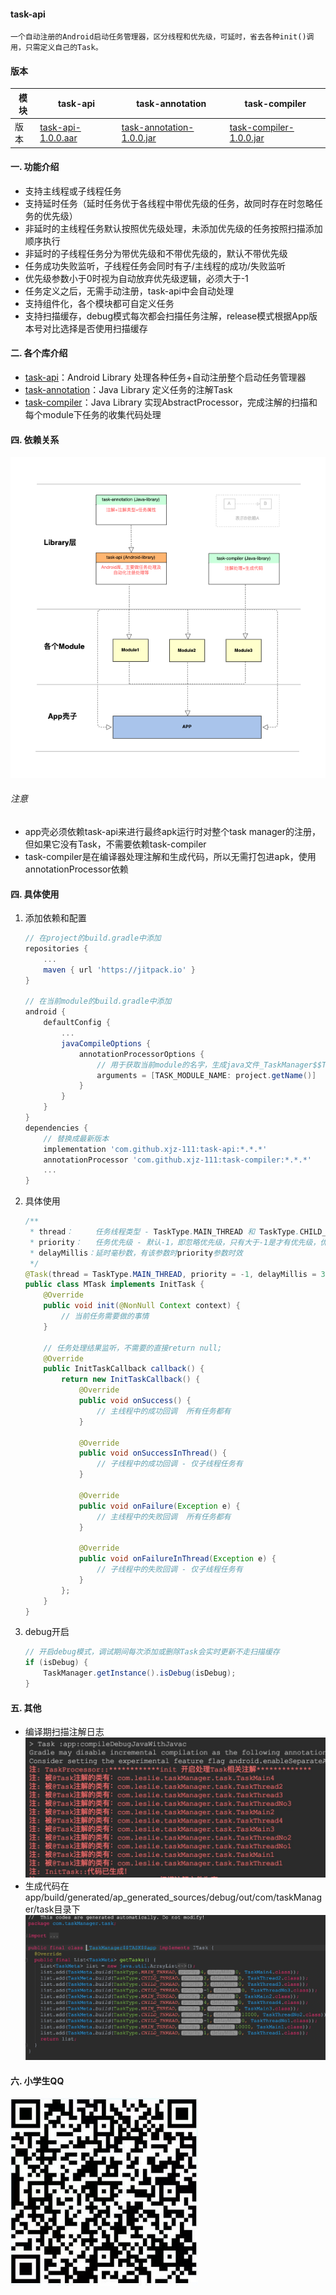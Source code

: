 #### task-api

```
一个自动注册的Android启动任务管理器，区分线程和优先级，可延时，省去各种init()调用，只需定义自己的Task。
```

#### 版本

模块|task-api|task-annotation|task-compiler
---|---|---|---
版本|[task-api-1.0.0.aar](https://jitpack.io/com/github/xjz-111/task-api/1.0.0/task-api-task-annotation-1.0.0.jar)|[task-annotation-1.0.0.jar](https://jitpack.io/com/github/xjz-111/task-annotation/1.0.0/task-annotation-1.0.0.jar)|[task-compiler-1.0.0.jar](https://jitpack.io/com/github/xjz-111/task-compiler/1.0.0/task-compiler-1.0.0.jar)

#### 一. 功能介绍
* 支持主线程或子线程任务  
* 支持延时任务（延时任务优于各线程中带优先级的任务，故同时存在时忽略任务的优先级）  
* 非延时的主线程任务默认按照优先级处理，未添加优先级的任务按照扫描添加顺序执行  
* 非延时的子线程任务分为带优先级和不带优先级的，默认不带优先级  
* 任务成功失败监听，子线程任务会同时有子/主线程的成功/失败监听
* 优先级参数小于0时视为自动放弃优先级逻辑，必须大于-1  
* 任务定义之后，无需手动注册，task-api中会自动处理  
* 支持组件化，各个模块都可自定义任务  
* 支持扫描缓存，debug模式每次都会扫描任务注解，release模式根据App版本号对比选择是否使用扫描缓存  
#### 二. 各个库介绍
* [task-api](https://github.com/xjz-111/task-api)：Android Library 处理各种任务+自动注册整个启动任务管理器
* [task-annotation](https://github.com/xjz-111/task-annotation)：Java Library 定义任务的注解Task
* [task-compiler](https://github.com/xjz-111/task-compiler)：Java Library 实现AbstractProcessor，完成注解的扫描和每个module下任务的收集代码处理
#### 四. 依赖关系
![image](https://github.com/xjz-111/task-api/blob/master/imgs/1.jpg)
###### 注意
* app壳必须依赖task-api来进行最终apk运行时对整个task manager的注册，但如果它没有Task，不需要依赖task-compiler
* task-compiler是在编译器处理注解和生成代码，所以无需打包进apk，使用annotationProcessor依赖
#### 四. 具体使用
1. 添加依赖和配置
    ``` gradle
    // 在project的build.gradle中添加
    repositories {
        ...
        maven { url 'https://jitpack.io' }
    }
    
    // 在当前module的build.gradle中添加
    android {
        defaultConfig {
            ...
            javaCompileOptions {
                annotationProcessorOptions {
                    // 用于获取当前module的名字，生成java文件_TaskManager$$TASK$${TASK_MODULE_NAME}.java
                    arguments = [TASK_MODULE_NAME: project.getName()]
                }
            }
        }
    }
    dependencies {
        // 替换成最新版本
        implementation 'com.github.xjz-111:task-api:*.*.*'
        annotationProcessor 'com.github.xjz-111:task-compiler:*.*.*'
        ...
    }
    ```
  
2. 具体使用
    ``` java
    /**
     * thread：     任务线程类型 - TaskType.MAIN_THREAD 和 TaskType.CHILD_THREAD
     * priority：   任务优先级 - 默认-1，即忽略优先级，只有大于-1是才有优先级，优先级相同时根据扫描顺序决定
     * delayMillis：延时毫秒数，有该参数时priority参数时效
     */
    @Task(thread = TaskType.MAIN_THREAD, priority = -1, delayMillis = 3000)
    public class MTask implements InitTask {
        @Override
        public void init(@NonNull Context context) {
            // 当前任务需要做的事情
        }

        // 任务处理结果监听，不需要的直接return null;
        @Override
        public InitTaskCallback callback() {
            return new InitTaskCallback() {
                @Override
                public void onSuccess() {
                    // 主线程中的成功回调  所有任务都有
                }

                @Override
                public void onSuccessInThread() {
                    // 子线程中的成功回调 - 仅子线程任务有
                }

                @Override
                public void onFailure(Exception e) {
                    // 主线程中的失败回调  所有任务都有
                }

                @Override
                public void onFailureInThread(Exception e) {
                    // 子线程中的失败回调 - 仅子线程任务有
                }
            };
        }
    }
    ```
3. debug开启
    ``` java
    // 开启debug模式，调试期间每次添加或删除Task会实时更新不走扫描缓存
    if (isDebug) {           
        TaskManager.getInstance().isDebug(isDebug);  
    }
    ```

#### 五. 其他
* 编译期扫描注解日志
![image](https://github.com/xjz-111/task-api/blob/master/imgs/build-log.jpg)
* 生成代码在app/build/generated/ap_generated_sources/debug/out/com/taskManager/task目录下
![image](https://github.com/xjz-111/task-api/blob/master/imgs/generate-code.jpg)  
#### 六. 小学生QQ
<img src="https://github.com/xjz-111/task-api/blob/master/imgs/qq.jpg" width="300" height="300"/><br/>






